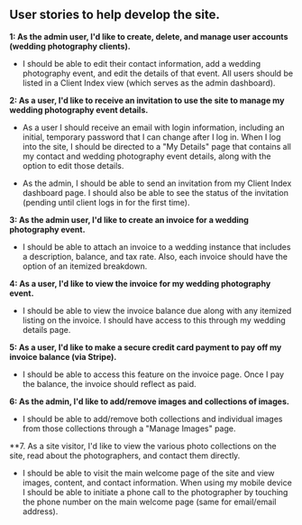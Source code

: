 ## User stories to help develop the site.

**1: As the admin user, I'd like to create, delete, and manage user accounts (wedding photography clients).**

 - I should be able to edit their contact information, add a wedding photography event, and edit the details of that event. All users should be listed in a Client Index view (which serves as the admin dashboard).

**2: As a user, I'd like to receive an invitation to use the site to manage my wedding photography event details.**

 - As a user I should receive an email with login information, including an initial, temporary password that I can change after I log in. When I log into the site, I should be directed to a "My Details" page that contains all my contact and wedding photography event details, along with the option to edit those details.
 
 - As the admin, I should be able to send an invitation from my Client Index dashboard page. I should also be able to see the status of the invitation (pending until client logs in for the first time).

**3: As the admin user, I'd like to create an invoice for a wedding photography event.**

 - I should be able to attach an invoice to a wedding instance that includes a description, balance, and tax rate. Also, each invoice should have the option of an itemized breakdown.
 
**4: As a user, I'd like to view the invoice for my wedding photography event.**

 - I should be able to view the invoice balance due along with any itemized listing on the invoice. I should have access to this through my wedding details page.

**5: As a user, I'd like to make a secure credit card payment to pay off my invoice balance (via Stripe).**

 - I should be able to access this feature on the invoice page. Once I pay the balance, the invoice should reflect as paid.

**6: As the admin, I'd like to add/remove images and collections of images.**

 - I should be able to add/remove both collections and individual images from those collections through a "Manage Images" page.

**7. As a site visitor, I'd like to view the various photo collections on the site, read about the photographers, and contact them directly.

 - I should be able to visit the main welcome page of the site and view images, content, and contact information. When using my mobile device I should be able to initiate a phone call to the photographer by touching the phone number on the main welcome page (same for email/email address).

